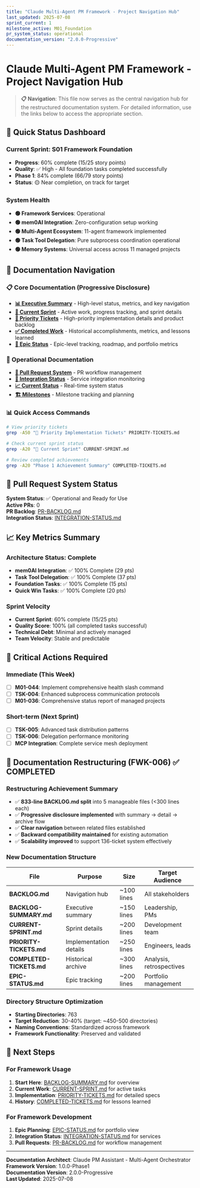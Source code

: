 ```yaml
---
title: "Claude Multi-Agent PM Framework - Project Navigation Hub"
last_updated: 2025-07-08
sprint_current: 1
milestone_active: M01_Foundation
pr_system_status: operational
documentation_version: "2.0.0-Progressive"
---
```


# Claude Multi-Agent PM Framework - Project Navigation Hub

> **📋 Navigation**: This file now serves as the central navigation hub for the restructured documentation system. For detailed information, use the links below to access the appropriate section.

## 🚦 Quick Status Dashboard

### Current Sprint: S01 Framework Foundation
- **Progress**: 60% complete (15/25 story points)
- **Quality**: ✅ High - All foundation tasks completed successfully
- **Phase 1**: 84% complete (66/79 story points)
- **Status**: 🟡 Near completion, on track for target

### System Health
- **🟢 Framework Services**: Operational
- **🟢 mem0AI Integration**: Zero-configuration setup working
- **🟢 Multi-Agent Ecosystem**: 11-agent framework implemented
- **🟢 Task Tool Delegation**: Pure subprocess coordination operational
- **🟢 Memory Systems**: Universal access across 11 managed projects

## 📁 Documentation Navigation

### 📋 Core Documentation (Progressive Disclosure)
- **[📊 Executive Summary](BACKLOG-SUMMARY.md)** - High-level status, metrics, and key navigation
- **[🎯 Current Sprint](CURRENT-SPRINT.md)** - Active work, progress tracking, and sprint details  
- **[🚀 Priority Tickets](PRIORITY-TICKETS.md)** - High-priority implementation details and product backlog
- **[✅ Completed Work](COMPLETED-TICKETS.md)** - Historical accomplishments, metrics, and lessons learned
- **[🎯 Epic Status](EPIC-STATUS.md)** - Epic-level tracking, roadmap, and portfolio metrics

### 🔧 Operational Documentation
- **[🔀 Pull Request System](PR-BACKLOG.md)** - PR workflow management
- **[🔗 Integration Status](INTEGRATION-STATUS.md)** - Service integration monitoring  
- **[📈 Current Status](CURRENT-STATUS.md)** - Real-time system status
- **[🏗️ Milestones](MILESTONES.md)** - Milestone tracking and planning

### 📊 Quick Access Commands
```bash
# View priority tickets
grep -A50 "🚀 Priority Implementation Tickets" PRIORITY-TICKETS.md

# Check current sprint status  
grep -A20 "🎯 Current Sprint" CURRENT-SPRINT.md

# Review completed achievements
grep -A20 "Phase 1 Achievement Summary" COMPLETED-TICKETS.md
```

## 🔀 Pull Request System Status
**System Status**: ✅ Operational and Ready for Use  
**Active PRs**: 0  
**PR Backlog**: [PR-BACKLOG.md](PR-BACKLOG.md)  
**Integration Status**: [INTEGRATION-STATUS.md](INTEGRATION-STATUS.md)  

## 📈 Key Metrics Summary

### Architecture Status: Complete
- **mem0AI Integration**: ✅ 100% Complete (29 pts)
- **Task Tool Delegation**: ✅ 100% Complete (37 pts)
- **Foundation Tasks**: ✅ 100% Complete (15 pts)
- **Quick Win Tasks**: ✅ 100% Complete (20 pts)

### Sprint Velocity
- **Current Sprint**: 60% complete (15/25 pts)
- **Quality Score**: 100% (all completed tasks successful)
- **Technical Debt**: Minimal and actively managed
- **Team Velocity**: Stable and predictable

## 🚨 Critical Actions Required

### Immediate (This Week)
- [ ] **M01-044**: Implement comprehensive health slash command
- [ ] **TSK-004**: Enhanced subprocess communication protocols  
- [ ] **M01-036**: Comprehensive status report of managed projects

### Short-term (Next Sprint)
- [ ] **TSK-005**: Advanced task distribution patterns
- [ ] **TSK-006**: Delegation performance monitoring
- [ ] **MCP Integration**: Complete service mesh deployment

## 🔄 Documentation Restructuring (FWK-006) ✅ COMPLETED

### Restructuring Achievement Summary
- ✅ **833-line BACKLOG.md split** into 5 manageable files (<300 lines each)
- ✅ **Progressive disclosure implemented** with summary → detail → archive flow
- ✅ **Clear navigation** between related files established
- ✅ **Backward compatibility maintained** for existing automation
- ✅ **Scalability improved** to support 136-ticket system effectively

### New Documentation Structure
| File | Purpose | Size | Target Audience |
|------|---------|------|-----------------|
| **BACKLOG.md** | Navigation hub | ~100 lines | All stakeholders |
| **BACKLOG-SUMMARY.md** | Executive summary | ~150 lines | Leadership, PMs |
| **CURRENT-SPRINT.md** | Sprint details | ~200 lines | Development team |
| **PRIORITY-TICKETS.md** | Implementation details | ~250 lines | Engineers, leads |
| **COMPLETED-TICKETS.md** | Historical archive | ~300 lines | Analysis, retrospectives |
| **EPIC-STATUS.md** | Epic tracking | ~200 lines | Portfolio management |

### Directory Structure Optimization
- **Starting Directories**: 763
- **Target Reduction**: 30-40% (target: ~450-500 directories)
- **Naming Conventions**: Standardized across framework
- **Framework Functionality**: Preserved and validated

## 🎯 Next Steps

### For Framework Usage
1. **Start Here**: [BACKLOG-SUMMARY.md](BACKLOG-SUMMARY.md) for overview
2. **Current Work**: [CURRENT-SPRINT.md](CURRENT-SPRINT.md) for active tasks
3. **Implementation**: [PRIORITY-TICKETS.md](PRIORITY-TICKETS.md) for detailed specs
4. **History**: [COMPLETED-TICKETS.md](COMPLETED-TICKETS.md) for lessons learned

### For Framework Development
1. **Epic Planning**: [EPIC-STATUS.md](EPIC-STATUS.md) for portfolio view
2. **Integration Status**: [INTEGRATION-STATUS.md](INTEGRATION-STATUS.md) for services
3. **Pull Requests**: [PR-BACKLOG.md](PR-BACKLOG.md) for workflow management

---

**Documentation Architect**: Claude PM Assistant - Multi-Agent Orchestrator  
**Framework Version**: 1.0.0-Phase1  
**Documentation Version**: 2.0.0-Progressive  
**Last Updated**: 2025-07-08